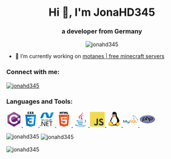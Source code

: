 <h1 align="center">Hi 👋, I'm JonaHD345</h1>
<h3 align="center">a developer from Germany</h3>

<p align="center"> <img src="https://komarev.com/ghpvc/?username=jonahd345&label=Profile%20views&color=0e75b6&style=flat" alt="jonahd345" /> </p>

</a> </p>

- 🔭 I’m currently working on [motanes | free minecraft servers](https://motanes.de)

<h3 align="left">Connect with me:</h3>
<p align="left">
<a href="https://instagram.com/jonahd345" target="blank"><img align="center" src="https://raw.githubusercontent.com/rahuldkjain/github-profile-readme-generator/master/src/images/icons/Social/instagram.svg" alt="jonahd345" height="30" width="40" /></a>
</p>

<h3 align="left">Languages and Tools:</h3>
<p align="left"> <a href="https://www.w3schools.com/cs/" target="_blank" rel="noreferrer"> <img src="https://raw.githubusercontent.com/devicons/devicon/master/icons/csharp/csharp-original.svg" alt="csharp" width="40" height="40"/> </a> <a href="https://www.w3schools.com/css/" target="_blank" rel="noreferrer"> <img src="https://raw.githubusercontent.com/devicons/devicon/master/icons/css3/css3-original-wordmark.svg" alt="css3" width="40" height="40"/> </a> <a href="https://dotnet.microsoft.com/" target="_blank" rel="noreferrer"> <img src="https://raw.githubusercontent.com/devicons/devicon/master/icons/dot-net/dot-net-original-wordmark.svg" alt="dotnet" width="40" height="40"/> </a> <a href="https://www.w3.org/html/" target="_blank" rel="noreferrer"> <img src="https://raw.githubusercontent.com/devicons/devicon/master/icons/html5/html5-original-wordmark.svg" alt="html5" width="40" height="40"/> </a> <a href="https://www.java.com" target="_blank" rel="noreferrer"> <img src="https://raw.githubusercontent.com/devicons/devicon/master/icons/java/java-original.svg" alt="java" width="40" height="40"/> </a> <a href="https://developer.mozilla.org/en-US/docs/Web/JavaScript" target="_blank" rel="noreferrer"> <img src="https://raw.githubusercontent.com/devicons/devicon/master/icons/javascript/javascript-original.svg" alt="javascript" width="40" height="40"/> </a> <a href="https://www.linux.org/" target="_blank" rel="noreferrer"> <img src="https://raw.githubusercontent.com/devicons/devicon/master/icons/linux/linux-original.svg" alt="linux" width="40" height="40"/> </a> <a href="https://www.mysql.com/" target="_blank" rel="noreferrer"> <img src="https://raw.githubusercontent.com/devicons/devicon/master/icons/mysql/mysql-original-wordmark.svg" alt="mysql" width="40" height="40"/> </a> <a href="https://www.php.net" target="_blank" rel="noreferrer"> <img src="https://raw.githubusercontent.com/devicons/devicon/master/icons/php/php-original.svg" alt="php" width="40" height="40"/> </a> </p>

<p><img align="left" src="https://github-readme-stats.vercel.app/api/top-langs?username=jonahd345&show_icons=true&locale=en&layout=compact" alt="jonahd345" /></p>

<p>&nbsp;<img align="center" src="https://github-readme-stats.vercel.app/api?username=jonahd345&show_icons=true&locale=en" alt="jonahd345" /></p>

<p><img align="center" src="https://github-readme-streak-stats.herokuapp.com/?user=jonahd345&" alt="jonahd345" /></p>
<!---
# 💫 About Me:
HeyHo 👋, I’m @JonaHD345<br><br>and I make minecraft plugins and windows applications. <br>I'm learning programming with java and c#.  


## 🌐 Socials:
[![Discord](https://img.shields.io/badge/Discord-%237289DA.svg?logo=discord&logoColor=white)](https://nature-build.net/discord) [![Instagram](https://img.shields.io/badge/Instagram-%23E4405F.svg?logo=Instagram&logoColor=white)](https://instagram.com/jonahd345) 

# 💻 Tech Stack:
![C#](https://img.shields.io/badge/c%23-%23239120.svg?style=for-the-badge&logo=c-sharp&logoColor=white) ![Java](https://img.shields.io/badge/java-%23ED8B00.svg?style=for-the-badge&logo=java&logoColor=white) ![HTML5](https://img.shields.io/badge/html5-%23E34F26.svg?style=for-the-badge&logo=html5&logoColor=white) ![CSS3](https://img.shields.io/badge/css3-%231572B6.svg?style=for-the-badge&logo=css3&logoColor=white) ![JavaScript](https://img.shields.io/badge/javascript-%23323330.svg?style=for-the-badge&logo=javascript&logoColor=%23F7DF1E) ![MySQL](https://img.shields.io/badge/mysql-%2300f.svg?style=for-the-badge&logo=mysql&logoColor=white) ![PHP](https://img.shields.io/badge/php-%23777BB4.svg?style=for-the-badge&logo=php&logoColor=white)
# 📊 GitHub Stats:
![](https://github-readme-stats.vercel.app/api?username=JonaHD345&theme=dark&hide_border=false&include_all_commits=true&count_private=true)<br/>
![](https://github-readme-streak-stats.herokuapp.com/?user=JonaHD345&theme=dark&hide_border=false)<br/>
![](https://github-readme-stats.vercel.app/api/top-langs/?username=JonaHD345&theme=dark&hide_border=false&include_all_commits=true&count_private=true&layout=compact)

[![](https://visitcount.itsvg.in/api?id=JonaHD345&icon=0&color=3)](https://visitcount.itsvg.in)


JonaHD345/JonaHD345 is a ✨ special ✨ repository because its `README.md` (this file) appears on your GitHub profile.
You can click the Preview link to take a look at your changes.
- 👀 I’m interested in ...
- 🌱 I’m currently learning ...
- 💞️ I’m looking to collaborate on ...
- 📫 How to reach me ...
--->

